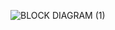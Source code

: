 ![BLOCK DIAGRAM (1)](https://user-images.githubusercontent.com/94208436/142871700-3b92676f-ac1f-422e-8b14-1e70bdbbbf2a.jpg)

